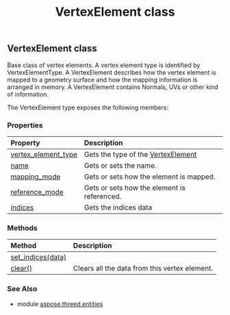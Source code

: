 ﻿---
title: VertexElement class
second_title: Aspose.3D for Python via .NET API References
description: 
type: docs
weight: 400
url: /python-net/aspose.threed.entities/vertexelement/
is_root: false
---

## VertexElement class

Base class of vertex elements.
             A vertex element type is identified by VertexElementType. 
             A VertexElement describes how the vertex element is mapped to a geometry surface and how the mapping information is arranged in memory. 
             A VertexElement contains Normals, UVs or other kind of information.



The VertexElement type exposes the following members:

### Properties
| Property | Description |
| :- | :- |
| [vertex_element_type](/3d/python-net/aspose.threed.entities/vertexelement/vertex_element_type) | Gets the type of the [VertexElement](/3d/python-net/aspose.threed.entities/vertexelement) |
| [name](/3d/python-net/aspose.threed.entities/vertexelement/name) | Gets or sets the name. |
| [mapping_mode](/3d/python-net/aspose.threed.entities/vertexelement/mapping_mode) | Gets or sets how the element is mapped. |
| [reference_mode](/3d/python-net/aspose.threed.entities/vertexelement/reference_mode) | Gets or sets how the element is referenced. |
| [indices](/3d/python-net/aspose.threed.entities/vertexelement/indices) | Gets the indices data |


### Methods
| Method | Description |
| :- | :- |
| [set_indices(data)](/3d/python-net/aspose.threed.entities/vertexelement/set_indices/#int[]) |  |
| [clear()](/3d/python-net/aspose.threed.entities/vertexelement/clear/#) | Clears all the data from this vertex element. |


### See Also

* module [aspose.threed.entities](../)
